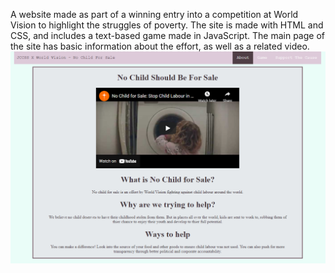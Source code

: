 A website made as part of a winning entry into a competition at World Vision to highlight the struggles of poverty.
The site is made with HTML and CSS, and includes a text-based game made in JavaScript.
The main page of the site has basic information about the effort, as well as a related video.
![Alt text](screenshots/About.png)
